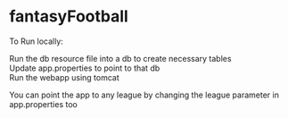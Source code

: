 # fantasyFootball
To Run locally:

Run the db resource file into a db to create necessary tables  
Update app.properties to point to that db  
Run the webapp using tomcat  

You can point the app to any league by changing the league parameter in app.properties too 

